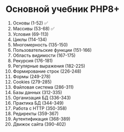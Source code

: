 # Основной учебник PHP8+

1. Основы (1-52) ✅
2. Массивы (53-68) ✅
3. Условия (69-113)
4. Циклы (114-134)
5. Многомерность (135-150)
6. Пользовательские функции (151-166)
7. Область видимости (167-175)
8. Рекурсия (176-181)
9. Регулярные выражения (182-225)
10. Формирование строк (226-248)
11. Формы (249-278)
12. Cookies (279-285)
13. Файловая система (286-311)
14. Базы данных (312-335)
15. Организация БД (336-343)
16. Практика БД (344-349)
17. Работа с HTTP (350-358)
18. Редиректы (359-367)
19. Аутентификация (368-389)
20. Движок сайта (390-402)
